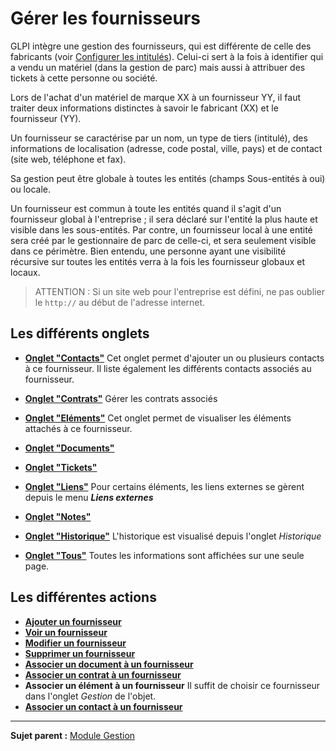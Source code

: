 Gérer les fournisseurs
======================

GLPI intègre une gestion des fournisseurs, qui est différente de celle des fabricants (voir [Configurer les intitulés](config_dropdown.html "Les intitulés se configurent depuis le menu Configuration > Intitulés")).
Celui-ci sert à la fois à identifier qui a vendu un matériel (dans la gestion de parc) mais aussi à attribuer des tickets à cette personne ou société.

Lors de l'achat d'un matériel de marque XX à un fournisseur YY, il faut traiter deux informations distinctes à savoir le fabricant (XX) et le fournisseur (YY).

Un fournisseur se caractérise par un nom, un type de tiers (intitulé), des informations de localisation (adresse, code postal, ville, pays) et de contact (site web, téléphone et fax).

Sa gestion peut être globale à toutes les entités (champs Sous-entités à oui) ou locale.

Un fournisseur est commun à toute les entités quand il s'agit d'un fournisseur global à l'entreprise ; il sera déclaré sur l'entité la plus haute et visible dans les sous-entités. 
Par contre, un fournisseur local à une entité sera créé par le gestionnaire de parc de celle-ci, et sera seulement visible dans ce périmètre. 
Bien entendu, une personne ayant une visibilité récursive sur toutes les entités verra à la fois les fournisseur globaux et locaux.

> ATTENTION :
> Si un site web pour l'entreprise est défini, ne pas oublier le `http://` au début de l'adresse internet.

Les différents onglets
----------------------
-   **[Onglet "Contacts"](index.php?fr/Les_différentes_actions/Lier_contacts_et_fournisseurs.md)**
    Cet onglet permet d'ajouter un ou plusieurs contacts à ce fournisseur.
    Il liste également les différents contacts associés au fournisseur.

-   **[Onglet "Contrats"](index.php?fr/Les_différents_onglets/Onglet_Contrats.md)**
    Gérer les contrats associés

-   **[Onglet "Eléments"](index.php?fr/Les_différents_onglets/Onglet_Eléments.md)**
    Cet onglet permet de visualiser les éléments attachés à ce fournisseur.

-   **[Onglet "Documents"](index.php?fr/Les_différents_onglets/Onglet_Documents.md)**

-   **[Onglet "Tickets"](index.php?fr/Les_différents_onglets/Onglet_Tickets.md)**

-  **[Onglet "Liens"](index.php?fr/Les_différents_onglets/Onglet_Liens.md)**
     Pour certains éléments, les liens externes se gèrent depuis le menu ***Liens externes***

-   **[Onglet "Notes"](index.php?fr/Les_différents_onglets/Onglet_Notes.md)**

-   **[Onglet "Historique"](index.php?fr/Les_différents_onglets/Onglet_Historique.md)**
     L'historique est visualisé depuis l'onglet *Historique*

-   **[Onglet "Tous"](index.php?fr/Les_différents_onglets/Onglet_Tous.md)**
    Toutes les informations sont affichées sur une seule page.

Les différentes actions
-----------------------
-   **[Ajouter un fournisseur](index.php?fr/Les_différentes_actions/Créer_un_nouvel_objet.md)**
-   **[Voir un fournisseur](index.php?fr/Les_différentes_actions/Visualiser_un_objet.md)**
-   **[Modifier un fournisseur](index.php?fr/Les_différentes_actions/Modifier_un_objet.md)**
-   **[Supprimer un fournisseur](index.php?fr/Les_différentes_actions/Supprimer_un_objet.md)**
-   **[Associer un document à un fournisseur](index.php?fr/Les_différentes_actions/Lier_un_document_à_un_objet.md)**
-   **[Associer un contrat à un fournisseur](index.php?fr/Les_différentes_actions/Lier_un_contrat_à_un_objet.md)**
-   **Associer un élément à un fournisseur**
    Il suffit de choisir ce fournisseur dans l'onglet *Gestion* de l'objet.
-   **[Associer un contact à un fournisseur](index.php?fr/Les_différentes_actions/Lier_contacts_et_fournisseurs.md)**

-------
**Sujet parent :** [Module Gestion](index.php?fr/05_Module_Gestion/01_Module_Gestion.md "Le module Gestion permet aux utilisateurs de gérer les contacts, les fournisseurs, les budgets, les contrats et les documents")
